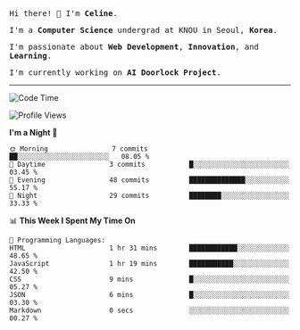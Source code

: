 <p><samp>Hi there! 👋 I'm <b>Celine</b>.</samp></p>
<p><samp>I'm a <b>Computer Science</b> undergrad at KNOU in Seoul, <b>Korea</b>.</samp></p>
<p><samp>I'm passionate about <b>Web Development</b>, <b>Innovation</b>, and <b>Learning</b>.</samp></p>
<p><samp>I'm currently working on <b>AI Doorlock Project</b>.</samp></p>
<hr>

<!--START_SECTION:celine-->
![Code Time](http://img.shields.io/badge/Code%20Time-15%20hrs%2015%20mins-blue)

![Profile Views](http://img.shields.io/badge/Profile%20Views-31-blue)

**I'm a Night 🦉** 

```text
🌞 Morning                7 commits           ██░░░░░░░░░░░░░░░░░░░░░░░   08.05 % 
🌆 Daytime                3 commits           █░░░░░░░░░░░░░░░░░░░░░░░░   03.45 % 
🌃 Evening                48 commits          ██████████████░░░░░░░░░░░   55.17 % 
🌙 Night                  29 commits          ████████░░░░░░░░░░░░░░░░░   33.33 % 
```


📊 **This Week I Spent My Time On** 

```text
💬 Programming Languages: 
HTML                     1 hr 31 mins        ████████████░░░░░░░░░░░░░   48.65 % 
JavaScript               1 hr 19 mins        ███████████░░░░░░░░░░░░░░   42.50 % 
CSS                      9 mins              █░░░░░░░░░░░░░░░░░░░░░░░░   05.27 % 
JSON                     6 mins              █░░░░░░░░░░░░░░░░░░░░░░░░   03.30 % 
Markdown                 0 secs              ░░░░░░░░░░░░░░░░░░░░░░░░░   00.27 % 
```


<!--END_SECTION:celine-->
